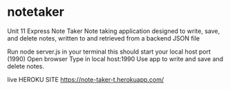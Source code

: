# notetaker

Unit 11 Express Note Taker
Note taking application designed to write, save, and delete notes, written to and retrieved from a backend JSON file


Run node server.js in your terminal this should start your local host port (1990)
Open browser 
Type in local host:1990
Use app to write and save and delete notes.

live HEROKU SITE 
https://note-taker-t.herokuapp.com/

